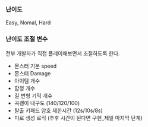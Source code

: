 ### 난이도
Easy, Nomal, Hard

### 난이도 조절 변수
전부 개발자가 직접 플레이해보면서 조절하도록 한다.
- 몬스터 기본 speed
- 몬스터 Damage
- 아이템 개수
- 함정 개수
- 길 변형 기믹 개수
- 곡괭이 내구도 (140/120/100)
- 탈출 키패드 암호 제한시간 (12s/10s/8s)
- 미로 생성 로직 (추후 시간이 된다면 구현_제일 마지막 단계)